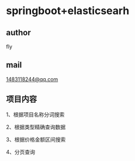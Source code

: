# springboot+elasticsearh

## author 

fly

## mail

1483118244@qq.com

## 项目内容

1、根据项目名称分词搜索

2、根据类型精确查询数据

3、根据价格金额区间搜索

4、分页查询